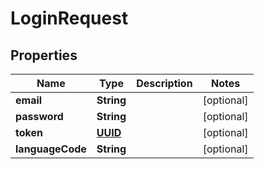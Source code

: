 
# LoginRequest

## Properties
Name | Type | Description | Notes
------------ | ------------- | ------------- | -------------
**email** | **String** |  |  [optional]
**password** | **String** |  |  [optional]
**token** | [**UUID**](UUID.md) |  |  [optional]
**languageCode** | **String** |  |  [optional]



